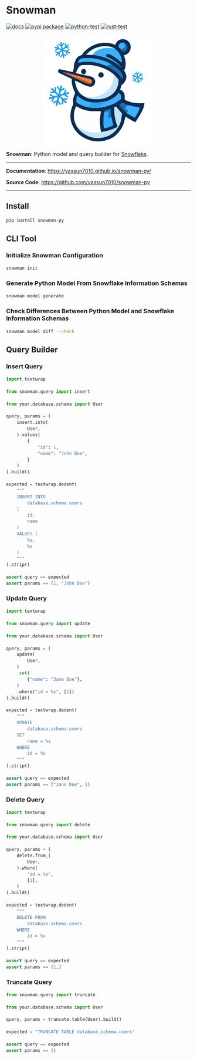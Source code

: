 # Snowman

<!-- --8<-- [start:badges] -->
[![docs](https://github.com/yassun7010/snowman-py/actions/workflows/publish-mkdocs.yml/badge.svg)](https://yassun7010.github.io/snowman-py/)
[![pypi package](https://badge.fury.io/py/snowman-py.svg)](https://pypi.org/project/snowman-py)
[![python-test](https://github.com/yassun7010/snowman-py/actions/workflows/ci_python.yml/badge.svg)](https://github.com/yassun7010/snowman-py/actions)
[![rust-test](https://github.com/yassun7010/snowman-py/actions/workflows/ci_rust.yml/badge.svg)](https://github.com/yassun7010/snowman-py/actions)
<!-- --8<-- [end:badges] -->

<p align="center">
    <img alt="logo" src="https://raw.githubusercontent.com/yassun7010/snowman-py/main/docs/images/logo.svg" width="300" />
</p>


**Snowman**: Python model and query builder for [Snowflake](https://www.snowflake.com/).

---

**Documentation**: <a href="https://yassun7010.github.io/snowman-py/" target="_blank">https://yassun7010.github.io/snowman-py/</a>

**Source Code**: <a href="https://github.com/yassun7010/snowman-py" target="_blank">https://github.com/yassun7010/snowman-py</a>

---

## Install

```sh
pip install snowman-py
```

## CLI Tool

### Initialize Snowman Configuration
```sh
snowman init
```

### Generate Python Model From Snowflake Information Schemas
```sh
snowman model generate
```

### Check Differences Between Python Model and Snowflake Information Schemas
```sh
snowman model diff --check
```

## Query Builder

### Insert Query

```python
import textwrap

from snowman.query import insert

from your.database.schema import User

query, params = (
    insert.into(
        User,
    ).values(
        {
            "id": 1,
            "name": "John Doe",
        }
    )
).build()

expected = textwrap.dedent(
    """
    INSERT INTO
        database.schema.users
    (
        id,
        name
    )
    VALUES (
        %s,
        %s
    )
    """
).strip()

assert query == expected
assert params == (1, "John Doe")
```

### Update Query

```python
import textwrap

from snowman.query import update

from your.database.schema import User

query, params = (
    update(
        User,
    )
    .set(
        {"name": "Jane Doe"},
    )
    .where("id = %s", [1])
).build()

expected = textwrap.dedent(
    """
    UPDATE
        database.schema.users
    SET
        name = %s
    WHERE
        id = %s
    """
).strip()

assert query == expected
assert params == ("Jane Doe", 1)
```

### Delete Query

```python
import textwrap

from snowman.query import delete

from your.database.schema import User

query, params = (
    delete.from_(
        User,
    ).where(
        "id = %s",
        [1],
    )
).build()

expected = textwrap.dedent(
    """
    DELETE FROM
        database.schema.users
    WHERE
        id = %s
    """
).strip()

assert query == expected
assert params == (1,)
```

### Truncate Query

```python
from snowman.query import truncate

from your.database.schema import User

query, params = truncate.table(User).build()

expected = "TRUNCATE TABLE database.schema.users"

assert query == expected
assert params == ()
```
